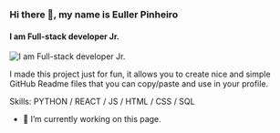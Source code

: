 ### Hi there 👋, my name is Euller Pinheiro
#### I am Full-stack developer Jr.
![I am Full-stack developer Jr.]()

I made this project just for fun, it allows you to create nice and simple GitHub Readme files that you can copy/paste and use in your profile.

Skills: PYTHON / REACT / JS / HTML / CSS / SQL 

- 🔭 I’m currently working on this page. 




